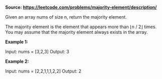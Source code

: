**Source: https://leetcode.com/problems/majority-element/description/**

Given an array nums of size n, return the majority element.

The majority element is the element that appears more than ⌊n / 2⌋ times. 
You may assume that the majority element always exists in the array.

 

__Example 1:__

Input: nums = [3,2,3]
Output: 3


__Example 2:__

Input: nums = [2,2,1,1,1,2,2]
Output: 2
 
